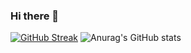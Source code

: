 ### Hi there 👋

<!--
**cmcnamara15/cmcnamara15** is a ✨ _special_ ✨ repository because its `README.md` (this file) appears on your GitHub profile.

Here are some ideas to get you started:

- 🔭 I’m currently working on ...
- 🌱 I’m currently learning ...
- 👯 I’m looking to collaborate on ...
- 🤔 I’m looking for help with ...
- 💬 Ask me about ...
- 📫 How to reach me: ...
- 😄 Pronouns: ...
- ⚡ Fun fact: ...
-->


[![GitHub Streak](https://streak-stats.demolab.com/?user=cmcnamara15&currStreakNum=2FD3EB&fire=pink&theme=tokyonight&sideLabels=F00&date_format=[Y.]n.j)](https://git.io/streak-stats)
![Anurag's GitHub stats](https://github-readme-stats.vercel.app/api?username=cmcnamara15&show_icons=true&theme=tokyonight)
